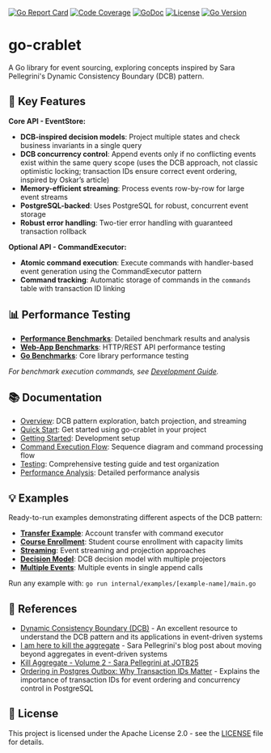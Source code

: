 [![Go Report Card](https://goreportcard.com/badge/github.com/rodolfodpk/go-crablet)](https://goreportcard.com/report/github.com/rodolfodpk/go-crablet)
[![Code Coverage](https://img.shields.io/badge/code%20coverage-76.8%25-yellow?logo=go)](https://github.com/rodolfodpk/go-crablet/actions/workflows/coverage.yml)
[![GoDoc](https://godoc.org/github.com/rodolfodpk/go-crablet?status.svg)](https://godoc.org/github.com/rodolfodpk/go-crablet)
[![License](https://img.shields.io/github/license/rodolfodpk/go-crablet)](https://github.com/rodolfodpk/go-crablet/blob/main/LICENSE)
[![Go Version](https://img.shields.io/github/go-mod/go-version/rodolfodpk/go-crablet)](https://github.com/rodolfodpk/go-crablet/blob/main/go.mod)

# go-crablet

A Go library for event sourcing, exploring concepts inspired by Sara Pellegrini's Dynamic Consistency Boundary (DCB) pattern. 

## 🚀 Key Features

**Core API - EventStore:**
- **DCB-inspired decision models**: Project multiple states and check business invariants in a single query
- **DCB concurrency control**: Append events only if no conflicting events exist within the same query scope (uses the DCB approach, not classic optimistic locking; transaction IDs ensure correct event ordering, inspired by Oskar’s article)
- **Memory-efficient streaming**: Process events row-by-row for large event streams
- **PostgreSQL-backed**: Uses PostgreSQL for robust, concurrent event storage
- **Robust error handling**: Two-tier error handling with guaranteed transaction rollback

**Optional API - CommandExecutor:**
- **Atomic command execution**: Execute commands with handler-based event generation using the CommandExecutor pattern
- **Command tracking**: Automatic storage of commands in the `commands` table with transaction ID linking

## 📊 Performance Testing

- **[Performance Benchmarks](docs/benchmarks.md)**: Detailed benchmark results and analysis
- **[Web-App Benchmarks](internal/web-app/README.md)**: HTTP/REST API performance testing
- **[Go Benchmarks](internal/benchmarks/README.md)**: Core library performance testing

*For benchmark execution commands, see [Development Guide](docs/getting-started.md).*

## 📚 Documentation
- [Overview](docs/overview.md): DCB pattern exploration, batch projection, and streaming
- [Quick Start](docs/quick-start.md): Get started using go-crablet in your project
- [Getting Started](docs/getting-started.md): Development setup
- [Command Execution Flow](docs/command-execution-flow.md): Sequence diagram and command processing flow
- [Testing](docs/testing.md): Comprehensive testing guide and test organization
- [Performance Analysis](docs/performance-improvements.md): Detailed performance analysis

## 💡 Examples

Ready-to-run examples demonstrating different aspects of the DCB pattern:

- **[Transfer Example](internal/examples/transfer/main.go)**: Account transfer with command executor
- **[Course Enrollment](internal/examples/enrollment/main.go)**: Student course enrollment with capacity limits
- **[Streaming](internal/examples/streaming/main.go)**: Event streaming and projection approaches
- **[Decision Model](internal/examples/decision_model/main.go)**: DCB decision model with multiple projectors
- **[Multiple Events](internal/examples/batch/main.go)**: Multiple events in single append calls

Run any example with: `go run internal/examples/[example-name]/main.go`

## 📖 References

- [Dynamic Consistency Boundary (DCB)](https://dcb.events/) - An excellent resource to understand the DCB pattern and its applications in event-driven systems
- [I am here to kill the aggregate](https://sara.event-thinking.io/2023/04/kill-aggregate-chapter-1-I-am-here-to-kill-the-aggregate.html) - Sara Pellegrini's blog post about moving beyond aggregates in event-driven systems
- [Kill Aggregate - Volume 2 - Sara Pellegrini at JOTB25](https://www.youtube.com/watch?v=AQ5fk4D3u9I)
- [Ordering in Postgres Outbox: Why Transaction IDs Matter](https://event-driven.io/en/ordering_in_postgres_outbox/) - Explains the importance of transaction IDs for event ordering and concurrency control in PostgreSQL

## 📄 License

This project is licensed under the Apache License 2.0 - see the [LICENSE](LICENSE) file for details.